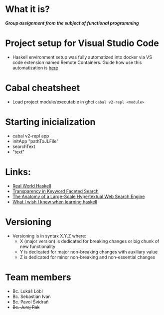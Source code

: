 # What it is?
*___Group assignment from the subject of functional programming___*

# Project setup for Visual Studio Code
 - Haskell environment setup was fully automatized into docker via VS code extension named Remote Containers. Guide how use this automatization is [here](./.devcontainer/README.md)

# Cabal cheatsheet
- Load project module/executable in ghci `cabal v2-repl <module>`

# Starting inicialization
- cabal v2-repl app
- initApp "pathToJLFile"
- searchText
- "text"

# Links:
- [Real World Haskell](http://book.realworldhaskell.org/read/)
- [Transparency in Keyword Faceted Search](https://datasetsearch.research.google.com/search?query=html%20pages&docid=L2cvMTFwendteW13cA%3D%3D)
- [The Anatomy of a Large-Scale Hypertextual Web Search Engine](http://papers.cumincad.org/data/works/att/2873.content.pdf)
- [What I wish I knew when learning haskell](http://dev.stephendiehl.com/hask/)

# Versioning
 - Versioning is in syntax X.Y.Z where:
   - X (major version) is dedicated for breaking changes or big chunk of new functionality
   - Y is dedicated for major non-breaking changes with auxiliary value
   - Z is dedicated for minor non-breaking and non-essential changes

# Team members
- Bc. Lukáš Löbl
- Bc. Sebastián Ivan
- Bc. Pavol Švidraň
- ~~Bc. Juraj Rak~~
